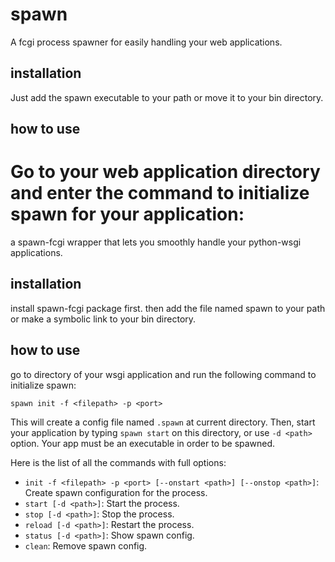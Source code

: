 # spawn
A fcgi process spawner for easily handling your web applications.

## installation
Just add the spawn executable to your path or move it to your bin directory.

## how to use
Go to your web application directory and enter the command to initialize spawn for your application:
=======
a spawn-fcgi wrapper that lets you smoothly handle your python-wsgi applications.

## installation
install spawn-fcgi package first. then add the file named spawn to your path or make a symbolic link to your bin directory.

## how to use
go to directory of your wsgi application and run the following command to initialize spawn:

    spawn init -f <filepath> -p <port> 

This will create a config file named `.spawn` at current directory. Then, start your application by typing `spawn start` on this directory, or use `-d <path>` option. Your app must be an executable in order to be spawned.

Here is the list of all the commands with full options:

* `init -f <filepath> -p <port> [--onstart <path>] [--onstop <path>]`: Create spawn configuration for the process.
* `start [-d <path>]`: Start the process.
* `stop [-d <path>]`: Stop the process.
* `reload [-d <path>]`: Restart the process.
* `status [-d <path>]`: Show spawn config.
* `clean`: Remove spawn config.
